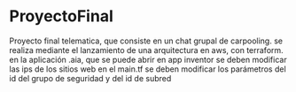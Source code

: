 # ProyectoFinal
Proyecto final telematica, que consiste en un chat grupal de carpooling.
se realiza mediante el lanzamiento de una arquitectura en aws, con terraform.
en la aplicación .aia, que se puede abrir en app inventor se deben modificar las ips de los sitios web
en el main.tf se deben modificar los parámetros del id del grupo de seguridad y del id de subred
